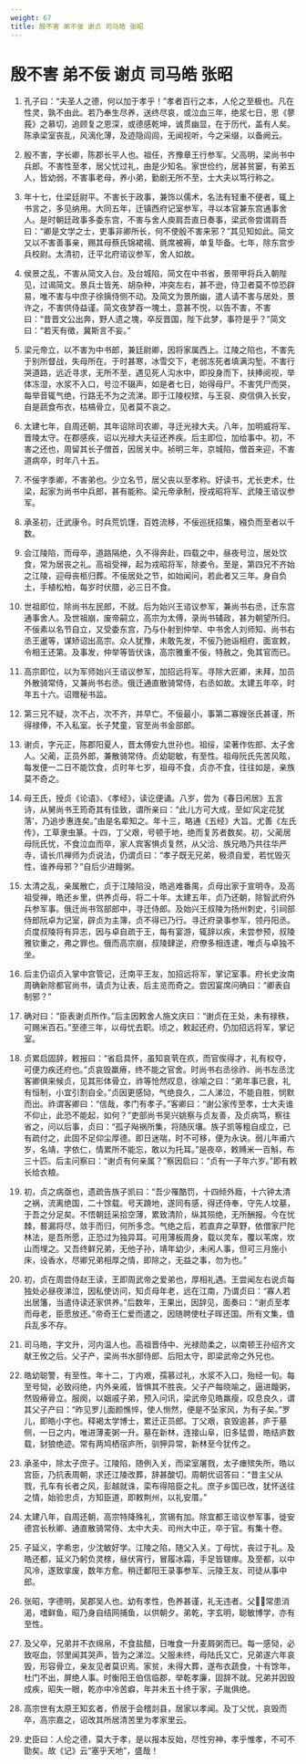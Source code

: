 ```yaml
---
weight: 67
title: 殷不害 弟不佞 谢贞 司马皓 张昭
---
```


# 殷不害 弟不佞 谢贞 司马皓 张昭

1. <span id="殷不害_弟不佞_谢贞_司马皓_张昭-1"></span>
孔子曰：“夫圣人之德，何以加于孝乎！”孝者百行之本，人伦之至极也。凡在性灵，孰不由此。若乃奉生尽养，送终尽哀，或泣血三年，绝浆七日，思《蓼莪》之慕切，追顾复之恩深，或德感乾坤，诚贯幽显，在于历代，盖有人矣。陈承梁室丧乱，风漓化薄，及迹隐阎闾，无闻视听，今之采缀，以备阙云。

2. <span id="殷不害_弟不佞_谢贞_司马皓_张昭-2"></span>
殷不害，字长卿，陈郡长平人也。祖任，齐豫章王行参军。父高明，梁尚书中兵郎。不害性至孝，居父忧过礼，由是少知名。家世俭约，居甚贫窭，有弟五人，皆幼弱，不害事老母，养小弟，勤剧无所不至，士大夫以笃行称之。

3. <span id="殷不害_弟不佞_谢贞_司马皓_张昭-3"></span>
年十七，仕梁廷尉平。不害长于政事，兼饰以儒术，名法有轻重不便者，辄上书言之，多见纳用。大同五年，迁镇西府记室参军，寻以本官兼东宫通事舍人。是时朝廷政事多委东宫，不害与舍人庾肩吾直日奏事，梁武帝尝谓肩吾曰：“卿是文学之士，吏事非卿所长，何不使殷不害来邪？”其见知如此。简文又以不害善事亲，赐其母蔡氏锦裙襦、氈席被褥，单复毕备。七年，除东宫步兵校尉。太清初，迁平北府谘议参军，舍人如故。

4. <span id="殷不害_弟不佞_谢贞_司马皓_张昭-4"></span>
侯景之乱，不害从简文入台。及台城陷，简文在中书省，景带甲将兵入朝陛见，过谒简文。景兵士皆羌、胡杂种，冲突左右，甚不逊，侍卫者莫不惊恐辟易，唯不害与中庶子徐摛侍侧不动。及简文为景所幽，遣人请不害与居处，景许之，不害供侍益谨。简文夜梦吞一塊土，意甚不悦，以告不害，不害曰：“昔晋文公出奔，野人遗之塊，卒反晋国，陛下此梦，事符是乎？”简文曰：“若天有徵，冀斯言不妄。”

5. <span id="殷不害_弟不佞_谢贞_司马皓_张昭-5"></span>
梁元帝立，以不害为中书郎，兼廷尉卿，因将家属西上。江陵之陷也，不害先于别所督战，失母所在。于时甚寒，冰雪交下，老弱冻死者填满沟堑。不害行哭道路，远近寻求，无所不至，遇见死人沟水中，即投身而下，扶捧阅视，举体冻湿，水浆不入口，号泣不辍声，如是者七日，始得母尸。不害凭尸而哭，每举音辄气绝，行路无不为之流涕。即于江陵权殡，与王裒、庾信俱入长安，自是蔬食布衣，枯槁骨立，见者莫不哀之。

6. <span id="殷不害_弟不佞_谢贞_司马皓_张昭-6"></span>
太建七年，自周还朝，其年诏除司农卿，寻迁光禄大夫。八年，加明威将军、晋陵太守。在郡感疾，诏以光禄大夫征还养疾。后主即位，加给事中。初，不害之还也，周留其长子僧首，因居关中。祯明三年，京城陷，僧首来迎，不害道病卒，时年八十五。

7. <span id="殷不害_弟不佞_谢贞_司马皓_张昭-7"></span>
不佞字季卿，不害弟也。少立名节，居父丧以至孝称。好读书，尤长吏术，仕梁，起家为尚书中兵郎，甚有能称。梁元帝承制，授戎昭将军、武陵王谘议参军。

8. <span id="殷不害_弟不佞_谢贞_司马皓_张昭-8"></span>
承圣初，迁武康令。时兵荒饥馑，百姓流移，不佞巡抚招集，繈负而至者以千数。

9. <span id="殷不害_弟不佞_谢贞_司马皓_张昭-9"></span>
会江陵陷，而母卒，道路隔绝，久不得奔赴，四载之中，昼夜号泣，居处饮食，常为居丧之礼。高祖受禅，起为戎昭将军，除娄令。至是，第四兄不齐始之江陵，迎母丧柩归葬。不佞居处之节，如始闻问，若此者又三年。身自负土，手植松柏，每岁时伏腊，必三日不食。

10. <span id="殷不害_弟不佞_谢贞_司马皓_张昭-10"></span>
世祖即位，除尚书左民郎，不就。后为始兴王谘议参军，兼尚书右丞，迁东宫通事舍人。及世祖崩，废帝嗣立，高宗为太傅，录尚书辅政，甚为朝望所归。不佞素以名节自立，又受委东宫，乃与仆射到仲举、中书舍人刘师知、尚书右丞王暹等，谋矫诏出高宗。众人犹豫，未敢先发，不佞乃驰诣相府，面宣敕，令相王还第。及事发，仲举等皆伏诛，高宗雅重不佞，特赦之，免其官而已。

11. <span id="殷不害_弟不佞_谢贞_司马皓_张昭-11"></span>
高宗即位，以为军师始兴王谘议参军，加招远将军。寻除大匠卿，未拜，加员外散骑常侍，又兼尚书右丞。俄迁通直散骑常侍，右丞如故。太建五年卒，时年五十六。诏赠秘书监。

12. <span id="殷不害_弟不佞_谢贞_司马皓_张昭-12"></span>
第三兄不疑，次不占，次不齐，并早亡。不佞最小，事第二寡嫂张氏甚谨，所得禄俸，不入私室。长子梵童，官至尚书金部郎。

13. <span id="殷不害_弟不佞_谢贞_司马皓_张昭-13"></span>
谢贞，字元正，陈郡阳夏人，晋太傅安九世孙也。祖绥，梁著作佐郎、太子舍人。父蔺，正员外郎，兼散骑常侍。贞幼聪敏，有至性。祖母阮氏先苦风眩，每发便一二日不能饮食，贞时年七岁，祖母不食，贞亦不食，往往如是，亲族莫不奇之。

14. <span id="殷不害_弟不佞_谢贞_司马皓_张昭-14"></span>
母王氏，授贞《论语》、《孝经》，读讫便诵。八岁，尝为《春日闲居》五言诗，从舅尚书王筠奇其有佳致，谓所亲曰：“此儿方可大成，至如‘风定花犹落’，乃追步惠连矣。”由是名辈知之。年十三，略通《五经》大旨。尤善《左氏传》，工草隶虫篆。十四，丁父艰，号顿于地，绝而复苏者数矣。初，父蔺居母阮氏忧，不食泣血而卒，家人宾客惧贞复然，从父洽、族兄皓乃共往华严寺，请长爪禅师为贞说法，仍谓贞曰：“孝子既无兄弟，极须自爱，若忧毁灭性，谁养母邪？”自后少进饘粥。

15. <span id="殷不害_弟不佞_谢贞_司马皓_张昭-15"></span>
太清之乱，亲属散亡，贞于江陵陷没，皓逃难番禺，贞母出家于宣明寺。及高祖受禅，皓还乡里，供养贞母，将二十年。太建五年，贞乃还朝，除智武府外兵参军事。俄迁尚书驾部郎中，寻迁侍郎。及始兴王叔陵为扬州刺史，引祠部侍郎阮卓为记室，辟贞为主簿，贞不得已乃行。寻迁府录事参军，领丹阳丞。贞度叔陵将有异志，因与卓自疏于王，每有宴游，辄辞以疾，未尝参预，叔陵雅钦重之，弗之罪也。俄而高宗崩，叔陵肆逆，府僚多相连逮，唯贞与卓独不坐。

16. <span id="殷不害_弟不佞_谢贞_司马皓_张昭-16"></span>
后主仍诏贞入掌中宫管记，迁南平王友，加招远将军，掌记室事。府长史汝南周确新除都官尚书，请贞为让表，后主览而奇之。尝因宴席问确曰：“卿表自制邪？”

17. <span id="殷不害_弟不佞_谢贞_司马皓_张昭-17"></span>
确对曰：“臣表谢贞所作。”后主因敕舍人施文庆曰：“谢贞在王处，未有禄秩，可赐米百石。”至德三年，以母忧去职。顷之，敕起还府，仍加招远将军，掌记室。

18. <span id="殷不害_弟不佞_谢贞_司马皓_张昭-18"></span>
贞累启固辞，敕报曰：“省启具怀，虽知哀茕在疚，而官俟得才，礼有权夺，可便力疾还府也。”贞哀毁羸瘠，终不能之官舍。时尚书右丞徐祚、尚书左丞沈客卿俱来候贞，见其形体骨立，祚等怆然叹息，徐喻之曰：“弟年事已衰，礼有恒制，小宜引割自全。”贞因更感恸，气绝良久，二人涕泣，不能自胜，悯默而出。祚谓客卿曰：“信哉，孝门有孝子。”客卿曰：“谢公家传至孝，士大夫谁不仰止，此恐不能起，如何？”吏部尚书吴兴姚察与贞友善，及贞病笃，察往省之，问以后事，贞曰：“孤子飐祸所集，将随灰壤。族子凯等粗自成立，已有疏付之，此固不足仰尘厚德。即日迷喘，时不可移，便为永诀。弱儿年甫六岁，名靖，字依仁，情累所不能忘，敢以为托耳。”是夜卒，敕赙米一百斛，布三十匹。后主问察曰：“谢贞有何亲属？”察因启曰：“贞有一子年六岁。”即有敕长给衣粮。

19. <span id="殷不害_弟不佞_谢贞_司马皓_张昭-19"></span>
初，贞之病亟也，遗疏告族子凯曰：“吾少罹酷罚，十四倾外廕，十六钟太清之祸，流离绝国，二十馀载。号天蹐地，遂同有感，得还侍奉，守先人坟墓，于吾之分足矣。不悟朝廷采拾空薄，累致清阶，纵其殒绝，无所酬报。今在忧棘，晷漏将尽，敛手而归，何所多念。气绝之后，若直弃之草野，依僧家尸陀林法，是吾所愿，正恐过为独异耳。可用薄板周身，载以灵车，覆以苇席，坎山而埋之。又吾终鲜兄弟，无他子孙，靖年幼少，未闲人事，但可三月施小床，设香水，尽卿兄弟相厚之情，即除之，无益之事，勿为也。”

20. <span id="殷不害_弟不佞_谢贞_司马皓_张昭-20"></span>
初，贞在周尝侍赵王读，王即周武帝之爱弟也，厚相礼遇。王尝闻左右说贞每独处必昼夜涕泣，因私使访问，知贞母年老，远在江南，乃谓贞曰：“寡人若出居籓，当遣侍读还家供养。”后数年，王果出，因辞见，面奏曰：“谢贞至孝而母老，臣愿放还。”帝奇王仁爱而遣之，因随聘使杜子晖还国。所有文集，值兵乱多不存。

21. <span id="殷不害_弟不佞_谢贞_司马皓_张昭-21"></span>
司马皓，字文升，河内温人也。高祖晋侍中、光禄勋柔之，以南顿王孙绍齐文献王攸之后。父子产，梁尚书水部侍郎、后阳太守，即梁武帝之外兄也。

22. <span id="殷不害_弟不佞_谢贞_司马皓_张昭-22"></span>
皓幼聪警，有至性。年十二，丁内艰，孺慕过礼，水浆不入口，殆经一旬。每至号恸，必致闷绝，内外亲戚，皆惧其不胜丧。父子产每晓喻之，逼进饘粥，然毁瘠骨立。服阕，以姻戚子弟，预入问讯，梁武帝见皓羸瘦，叹息良久，谓其父子产曰：“昨见罗儿面颜憔悴，使人恻然，便是不坠家风，为有子矣。”罗儿，即皓小字也。释褐太学博士，累迁正员郎。丁父艰，哀毁逾甚，庐于墓侧，一日之内，唯进薄麦粥一升。墓在新林，连接山阜，旧多猛兽，皓结庐数载，豺狼绝迹。常有两鸠栖宿庐所，驯狎异常，新林至今犹传之。

23. <span id="殷不害_弟不佞_谢贞_司马皓_张昭-23"></span>
承圣中，除太子庶子。江陵陷，随例入关，而梁室屠戮，太子瘗殡失所，皓以宫臣，乃抗表周朝，求还江陵改葬，辞甚酸切。周朝优诏答曰：“昔主父从戮，孔车有长者之风，彭越就诛，栾布得陪臣之礼。庶子乡国已改，犹怀送往之情，始验忠贞，方知臣道，即敕荆州，以礼安厝。”

24. <span id="殷不害_弟不佞_谢贞_司马皓_张昭-24"></span>
太建八年，自周还朝，高宗特降殊礼，赏锡有加。除宜都王谘议参军事，徙安德宫长秋卿、通直散骑常侍、太中大夫、司州大中正，卒于官。有集十卷。

25. <span id="殷不害_弟不佞_谢贞_司马皓_张昭-25"></span>
子延义，字希忠，少沈敏好学。江陵之陷，随父入关。丁母忧，丧过于礼。及皓还都，延义乃躬负灵榇，昼伏宵行，冒履冰霜，手足皆皲瘃。及至都，以中风冷，遂致挛废，数年方愈。稍迁鄱阳王录事参军、沅陵王友、司徒从事中郎。

26. <span id="殷不害_弟不佞_谢贞_司马皓_张昭-26"></span>
张昭，字德明，吴郡吴人也。幼有孝性，色养甚谨，礼无违者。父，常患消渴，嗜鲜鱼，昭乃身自结网捕鱼，以供朝夕。弟乾，字玄明，聪敏博学，亦有至性。

27. <span id="殷不害_弟不佞_谢贞_司马皓_张昭-27"></span>
及父卒，兄弟并不衣绵帛，不食盐醋，日唯食一升麦屑粥而已。每一感恸，必致呕血，邻里闻其哭声，皆为之涕泣。父服未终，母陆氏又亡，兄弟遂六年哀毁，形容骨立，亲友见者莫识焉。家贫，未得大葬，遂布衣蔬食，十有馀年，杜门不出，屏绝人事。时衡阳王伯信临郡，举乾孝廉，固辞不就。兄弟并因毁成疾，昭失一眼，乾亦中冷苦癖，年并未五十终于家，子胤俱绝。

28. <span id="殷不害_弟不佞_谢贞_司马皓_张昭-28"></span>
高宗世有太原王知玄者，侨居于会稽剡县，居家以孝闻。及丁父忧，哀毁而卒，高宗嘉之，诏改其所居清苦里为孝家里云。

29. <span id="殷不害_弟不佞_谢贞_司马皓_张昭-29"></span>
史臣曰：人伦之德，莫大于孝，是以报本反始，尽性穷神，孝乎惟孝，不可不勖矣。故《记》云“塞乎天地”，盛哉！
